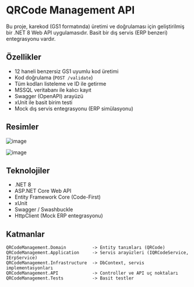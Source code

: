 # QRCode Management API

Bu proje, karekod (GS1 formatında) üretimi ve doğrulaması için geliştirilmiş bir .NET 8 Web API uygulamasıdır. Basit bir dış servis (ERP benzeri) entegrasyonu vardır. 

## Özellikler

- 12 haneli benzersiz GS1 uyumlu kod üretimi
- Kod doğrulama (`POST /validate`)
- Tüm kodları listeleme ve ID ile getirme
- MSSQL veritabanı ile kalıcı kayıt
- Swagger (OpenAPI) arayüzü
- xUnit ile basit birim testi
- Mock dış servis entegrasyonu (ERP simülasyonu)
  
## Resimler

![image](https://github.com/user-attachments/assets/e1671db3-f2ef-409e-ac80-82dc44aa3312)

![image](https://github.com/user-attachments/assets/877a867e-e4b8-49a4-beaa-de3b9f37d841)


## Teknolojiler

- .NET 8
- ASP.NET Core Web API
- Entity Framework Core (Code-First)
- xUnit
- Swagger / Swashbuckle
- HttpClient (Mock ERP entegrasyonu)

## Katmanlar

```text
QRCodeManagement.Domain          -> Entity tanımları (QRCode)
QRCodeManagement.Application     -> Servis arayüzleri (IQRCodeService, IErpService)
QRCodeManagement.Infrastructure  -> DbContext, servis implementasyonları
QRCodeManagement.API             -> Controller ve API uç noktaları
QRCodeManagement.Tests           -> Basit testler

